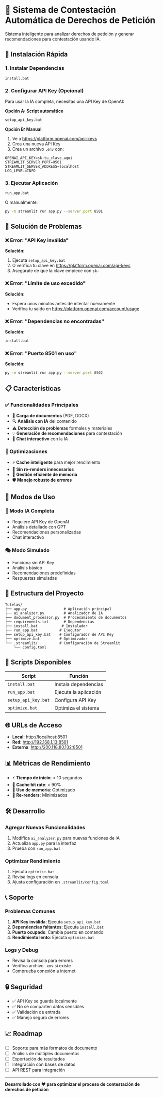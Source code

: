 # 🤖 Sistema de Contestación Automática de Derechos de Petición

Sistema inteligente para analizar derechos de petición y generar recomendaciones para contestación usando IA.

## 🚀 Instalación Rápida

### 1. Instalar Dependencias
```bash
install.bat
```

### 2. Configurar API Key (Opcional)
Para usar la IA completa, necesitas una API Key de OpenAI:

**Opción A: Script automático**
```bash
setup_api_key.bat
```

**Opción B: Manual**
1. Ve a https://platform.openai.com/api-keys
2. Crea una nueva API Key
3. Crea un archivo `.env` con:
```
OPENAI_API_KEY=sk-tu_clave_aqui
STREAMLIT_SERVER_PORT=8501
STREAMLIT_SERVER_ADDRESS=localhost
LOG_LEVEL=INFO
```

### 3. Ejecutar Aplicación
```bash
run_app.bat
```

O manualmente:
```bash
py -m streamlit run app.py --server.port 8501
```

## 🔧 Solución de Problemas

### ❌ Error: "API Key inválida"
**Solución:**
1. Ejecuta `setup_api_key.bat`
2. O verifica tu clave en https://platform.openai.com/api-keys
3. Asegúrate de que la clave empiece con `sk-`

### ❌ Error: "Límite de uso excedido"
**Solución:**
- Espera unos minutos antes de intentar nuevamente
- Verifica tu saldo en https://platform.openai.com/account/usage

### ❌ Error: "Dependencias no encontradas"
**Solución:**
```bash
install.bat
```

### ❌ Error: "Puerto 8501 en uso"
**Solución:**
```bash
py -m streamlit run app.py --server.port 8502
```

## 📋 Características

### ✅ Funcionalidades Principales
- 📄 **Carga de documentos** (PDF, DOCX)
- 🔍 **Análisis con IA** del contenido
- ⚠️ **Detección de problemas** formales y materiales
- 💡 **Generación de recomendaciones** para contestación
- 💬 **Chat interactivo** con la IA

### 🚀 Optimizaciones
- ⚡ **Cache inteligente** para mejor rendimiento
- 🔄 **Sin re-renders innecesarios**
- 💾 **Gestión eficiente de memoria**
- 🛡️ **Manejo robusto de errores**

## 🎯 Modos de Uso

### 🤖 Modo IA Completa
- Requiere API Key de OpenAI
- Análisis detallado con GPT
- Recomendaciones personalizadas
- Chat interactivo

### 🎭 Modo Simulado
- Funciona sin API Key
- Análisis básico
- Recomendaciones predefinidas
- Respuestas simuladas

## 📁 Estructura del Proyecto

```
Tutelas/
├── app.py                 # Aplicación principal
├── ai_analyzer.py         # Analizador de IA
├── document_processor.py  # Procesamiento de documentos
├── requirements.txt       # Dependencias
├── install.bat           # Instalador
├── run_app.bat          # Ejecutor
├── setup_api_key.bat    # Configurador de API Key
├── optimize.bat         # Optimizador
└── .streamlit/          # Configuración de Streamlit
    └── config.toml
```

## 🔧 Scripts Disponibles

| Script | Función |
|--------|---------|
| `install.bat` | Instala dependencias |
| `run_app.bat` | Ejecuta la aplicación |
| `setup_api_key.bat` | Configura API Key |
| `optimize.bat` | Optimiza el sistema |

## 🌐 URLs de Acceso

- **Local**: http://localhost:8501
- **Red**: http://192.168.1.13:8501
- **Externa**: http://200.118.80.132:8501

## 📊 Métricas de Rendimiento

- ⚡ **Tiempo de inicio**: < 10 segundos
- 🔄 **Cache hit rate**: > 90%
- 💾 **Uso de memoria**: Optimizado
- 🚀 **Re-renders**: Minimizados

## 🛠️ Desarrollo

### Agregar Nuevas Funcionalidades
1. Modifica `ai_analyzer.py` para nuevas funciones de IA
2. Actualiza `app.py` para la interfaz
3. Prueba con `run_app.bat`

### Optimizar Rendimiento
1. Ejecuta `optimize.bat`
2. Revisa logs en consola
3. Ajusta configuración en `.streamlit/config.toml`

## 📞 Soporte

### Problemas Comunes
1. **API Key inválida**: Ejecuta `setup_api_key.bat`
2. **Dependencias faltantes**: Ejecuta `install.bat`
3. **Puerto ocupado**: Cambia puerto en comando
4. **Rendimiento lento**: Ejecuta `optimize.bat`

### Logs y Debug
- Revisa la consola para errores
- Verifica archivo `.env` si existe
- Comprueba conexión a internet

## 🔒 Seguridad

- ✅ API Key se guarda localmente
- ✅ No se comparten datos sensibles
- ✅ Validación de entrada
- ✅ Manejo seguro de errores

## 📈 Roadmap

- [ ] Soporte para más formatos de documento
- [ ] Análisis de múltiples documentos
- [ ] Exportación de resultados
- [ ] Integración con bases de datos
- [ ] API REST para integración

---

**Desarrollado con ❤️ para optimizar el proceso de contestación de derechos de petición** 